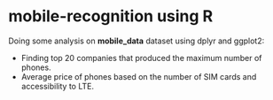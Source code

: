 # mobile-recognition using R
Doing some analysis on **mobile_data** dataset using dplyr and ggplot2:
- Finding top 20 companies that produced the maximum number of phones.
- Average price of phones based on the number of SIM cards and accessibility to LTE.
